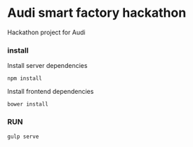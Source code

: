 # Audi smart factory hackathon

Hackathon project for Audi

### install

Install server dependencies
```
npm install
```

Install frontend dependencies

```
bower install
```

### RUN
```
gulp serve
```
